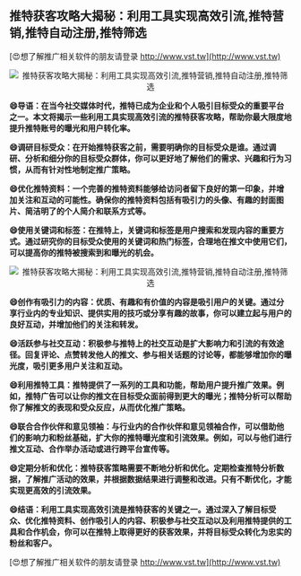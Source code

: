 ## **推特获客攻略大揭秘：利用工具实现高效引流,推特营销,推特自动注册,推特筛选**

[😍想了解推广相关软件的朋友请登录 http://www.vst.tw](http://www.vst.tw)

 <center><img src="https://vst.tw/MP4/tuiguang/png/8.png" alt="推特获客攻略大揭秘：利用工具实现高效引流,推特营销,推特自动注册,推特筛选"></center>

**😄导语：在当今社交媒体时代，推特已成为企业和个人吸引目标受众的重要平台之一。本文将揭示一些利用工具实现高效引流的推特获客攻略，帮助你最大限度地提升推特账号的曝光和用户转化率。**

**😄调研目标受众：在开始推特获客之前，需要明确你的目标受众是谁。通过调研、分析和细分你的目标受众群体，你可以更好地了解他们的需求、兴趣和行为习惯，从而有针对性地制定推广策略。**

**😄优化推特资料：一个完善的推特资料能够给访问者留下良好的第一印象，并增加关注和互动的可能性。确保你的推特资料包括有吸引力的头像、有趣的封面图片、简洁明了的个人简介和联系方式等。**

**😄使用关键词和标签：在推特上，关键词和标签是用户搜索和发现内容的重要方式。通过研究你的目标受众使用的关键词和热门标签，合理地在推文中使用它们，可以提高你的推特被搜索到和曝光的机会。**

 <center><img src="https://vst.tw/MP4/tuiguang/png/3.png" alt="推特获客攻略大揭秘：利用工具实现高效引流,推特营销,推特自动注册,推特筛选"></center>

**😄创作有吸引力的内容：优质、有趣和有价值的内容是吸引用户的关键。通过分享行业内的专业知识、提供实用的技巧或分享有趣的故事，你可以建立起与用户的良好互动，并增加他们的关注和转发。**

**😄活跃参与社交互动：积极参与推特上的社交互动是扩大影响力和引流的有效途径。回复评论、点赞转发他人的推文、参与相关话题的讨论等，都能够增加你的曝光度，吸引更多用户关注和互动。**

**😄利用推特工具：推特提供了一系列的工具和功能，帮助用户提升推广效果。例如，推特广告可以让你的推文在目标受众面前得到更大的曝光；推特分析可以帮助你了解推文的表现和受众反应，从而优化推广策略。**

**😄联合合作伙伴和意见领袖：与行业内的合作伙伴和意见领袖合作，可以借助他们的影响力和粉丝基础，扩大你的推特曝光度和引流效果。例如，可以与他们进行推文互动、合作举办活动或进行跨平台宣传等。**

**😄定期分析和优化：推特获客策略需要不断地分析和优化。定期检查推特分析数据，了解推广活动的效果，并根据数据结果进行调整和改进。只有不断优化，才能实现更高效的引流效果。**

**😄结语：利用工具实现高效引流是推特获客的关键之一。通过深入了解目标受众、优化推特资料、创作吸引人的内容、积极参与社交互动以及利用推特提供的工具和合作机会，你可以在推特上取得更好的获客效果，并将目标受众转化为忠实的粉丝和客户。**

[😍想了解推广相关软件的朋友请登录 http://www.vst.tw](http://www.vst.tw)



